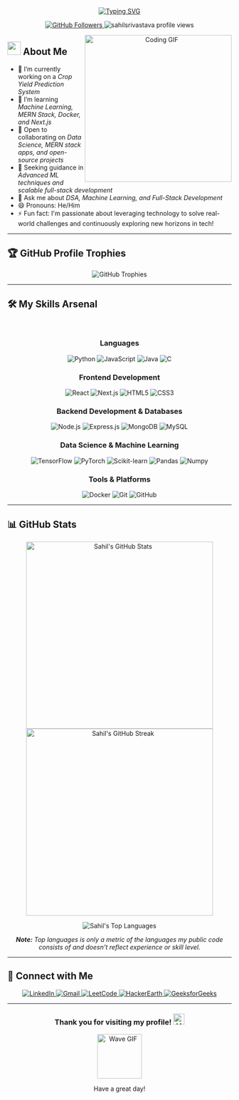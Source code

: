 <div align="center">
  <a href="https://github.com/sahilsrivastava">
    <img src="https://readme-typing-svg.demolab.com?font=JetBrains+Mono&weight=700&size=28&duration=4000&pause=1000&color=BB9AF7&background=1A1B2700&center=true&vCenter=true&width=700&lines=Hi+%F0%9F%91%8B%2C+I'm+Sahil+Srivastava;A+passionate+Data+Science+enthusiast...;...and+MERN+Stack+Developer+%F0%9F%9A%80" alt="Typing SVG" />
  </a>
</div>

<p align="center">
  <a href="https://github.com/sahilsrivastava?tab=followers">
    <img src="https://img.shields.io/github/followers/sahilsrivastava?label=Followers&style=social" alt="GitHub Followers" />
  </a>
  <img src="https://komarev.com/ghpvc/?username=sahilsrivastava&label=Profile%20Views&color=c792ea&style=flat-square" alt="sahilsrivastava profile views"/>
</p>

<p align="center">
  <img align="right" src="https://camo.githubusercontent.com/4d9f5ecceb711eec6e2018f38a5677dc657c9738d4a65ba3b928c41c0a45b439/68747470733a2f2f6d69726f2e6d656469756d2e636f6d2f6d61782f313336302f302a37513379765349765f7430696f4a2d5a2e676966" alt="Coding GIF" width="330"/>
</p>

## <picture><img src="https://raw.githubusercontent.com/MartinHeinz/MartinHeinz/master/wave.gif" width="30px"></picture> About Me

- 🔭 I’m currently working on a *Crop Yield Prediction System*
- 🌱 I’m learning *Machine Learning, MERN Stack, Docker, and Next.js*
- 👯 Open to collaborating on *Data Science, MERN stack apps, and open-source projects*
- 🤝 Seeking guidance in *Advanced ML techniques and scalable full-stack development*
- 💬 Ask me about *DSA, Machine Learning, and Full-Stack Development*
- 😄 Pronouns: He/Him
- ⚡ Fun fact: I'm passionate about leveraging technology to solve real-world challenges and continuously exploring new horizons in tech!

---

## 🏆 GitHub Profile Trophies

<p align="center">
  <img src="https://github-profile-trophy.vercel.app/?username=sahilsrivastava&theme=tokyonight&margin-w=15&margin-h=15&no-bg=true&column=7" alt="GitHub Trophies"/>
</p>

---

## 🛠 My Skills Arsenal

<div align="center">
  <br/>
  <h3>Languages</h3>
  <p>
    <img src="https://img.shields.io/badge/Python-3776AB?style=for-the-badge&logo=python&logoColor=white" alt="Python" />
    <img src="https://img.shields.io/badge/JavaScript-F7DF1E?style=for-the-badge&logo=javascript&logoColor=black" alt="JavaScript" />
    <img src="https://img.shields.io/badge/Java-ED8B00?style=for-the-badge&logo=openjdk&logoColor=white" alt="Java" />
    <img src="https://img.shields.io/badge/C-A8B9CC?style=for-the-badge&logo=c&logoColor=black" alt="C" />
  </p>
  <h3>Frontend Development</h3>
  <p>
    <img src="https://img.shields.io/badge/React-61DAFB?style=for-the-badge&logo=react&logoColor=black" alt="React" />
    <img src="https://img.shields.io/badge/Next.js-000000?style=for-the-badge&logo=nextdotjs&logoColor=white" alt="Next.js" />
    <img src="https://img.shields.io/badge/HTML5-E34F26?style=for-the-badge&logo=html5&logoColor=white" alt="HTML5" />
    <img src="https://img.shields.io/badge/CSS3-1572B6?style=for-the-badge&logo=css3&logoColor=white" alt="CSS3" />
  </p>
  <h3>Backend Development & Databases</h3>
  <p>
    <img src="https://img.shields.io/badge/Node.js-339933?style=for-the-badge&logo=nodedotjs&logoColor=white" alt="Node.js" />
    <img src="https://img.shields.io/badge/Express.js-000000?style=for-the-badge&logo=express&logoColor=white" alt="Express.js" />
    <img src="https://img.shields.io/badge/MongoDB-47A248?style=for-the-badge&logo=mongodb&logoColor=white" alt="MongoDB" />
    <img src="https://img.shields.io/badge/MySQL-4479A1?style=for-the-badge&logo=mysql&logoColor=white" alt="MySQL" />
  </p>
  <h3>Data Science & Machine Learning</h3>
  <p>
    <img src="https://img.shields.io/badge/TensorFlow-FF6F00?style=for-the-badge&logo=tensorflow&logoColor=white" alt="TensorFlow" />
    <img src="https://img.shields.io/badge/PyTorch-EE4C2C?style=for-the-badge&logo=pytorch&logoColor=white" alt="PyTorch" />
    <img src="https://img.shields.io/badge/scikit_learn-F7931E?style=for-the-badge&logo=scikit-learn&logoColor=white" alt="Scikit-learn"/>
    <img src="https://img.shields.io/badge/Pandas-150458?style=for-the-badge&logo=pandas&logoColor=white" alt="Pandas"/>
    <img src="https://img.shields.io/badge/Numpy-013243?style=for-the-badge&logo=numpy&logoColor=white" alt="Numpy"/>
  </p>
  <h3>Tools & Platforms</h3>
  <p>
    <img src="https://img.shields.io/badge/Docker-2496ED?style=for-the-badge&logo=docker&logoColor=white" alt="Docker" />
    <img src="https://img.shields.io/badge/Git-F05032?style=for-the-badge&logo=git&logoColor=white" alt="Git" />
    <img src="https://img.shields.io/badge/GitHub-181717?style=for-the-badge&logo=github&logoColor=white" alt="GitHub" />
  </p>
</div>

---

## 📊 GitHub Stats

<p align="center">
  <img src="https://github-readme-stats.vercel.app/api?username=Sahilsrivastava29&show_icons=true&theme=tokyonight&hide_border=true&include_all_commits=true&count_private=true&card_width=490" alt="Sahil's GitHub Stats" style="max-width:100%; width: 420px;"/>
  <img src="https://github-readme-streak-stats.herokuapp.com/?user=Sahilsrivastava29&theme=tokyonight&hide_border=true&card_width=490" alt="Sahil's GitHub Streak" style="max-width:100%; width: 420px;"/>
</p>
<p align="center">
  <img src="https://github-readme-stats.vercel.app/api/top-langs/?username=Sahilsrivastava29&layout=compact&theme=tokyonight&hide_border=true&langs_count=10&card_width=400" alt="Sahil's Top Languages" style="max-width:100%;"/>
</p>
<p align="center">
  <em><b>Note:</b> Top languages is only a metric of the languages my public code consists of and doesn't reflect experience or skill level.</em>
</p>

---

## 🤝 Connect with Me
<p align="center">
  <a href="https://www.linkedin.com/in/sahilsrivastava29/" target="_blank">
    <img src="https://img.shields.io/badge/LinkedIn-0077B5?style=for-the-badge&logo=linkedin&logoColor=white" alt="LinkedIn"/>
  </a>
  <a href="mailto:sahilsrivastava2907@gmail.com" target="_blank">
    <img src="https://img.shields.io/badge/Gmail-D14836?style=for-the-badge&logo=gmail&logoColor=white" alt="Gmail"/>
  </a>
  <a href="https://www.leetcode.com/sahilsri29" target="_blank">
    <img src="https://img.shields.io/badge/LeetCode-FFA116?style=for-the-badge&logo=leetcode&logoColor=black" alt="LeetCode"/>
  </a>
  <a href="https://www.hackerearth.com/sahil292003" target="_blank">
    <img src="https://img.shields.io/badge/HackerEarth-2C3454?style=for-the-badge&logo=hackerearth&logoColor=white" alt="HackerEarth"/>
  </a>
  <a href="https://auth.geeksforgeeks.org/user/sahil292003" target="_blank">
    <img src="https://img.shields.io/badge/GeeksforGeeks-298D46?style=for-the-badge&logo=geeksforgeeks&logoColor=white" alt="GeeksforGeeks"/>
  </a>
</p>

---

<div align="center">
  <h3>Thank you for visiting my profile! <img src="https://media.giphy.com/media/hvRJCLFzcasrR4ia7z/giphy.gif" width="25px" alt="Hello K GIF"></h3>
  <img src="https://media.giphy.com/media/bGgsc5mWoryfgKBx1u/giphy.gif" width="100" alt="Wave GIF">
  <p>Have a great day!</p>
</div>
